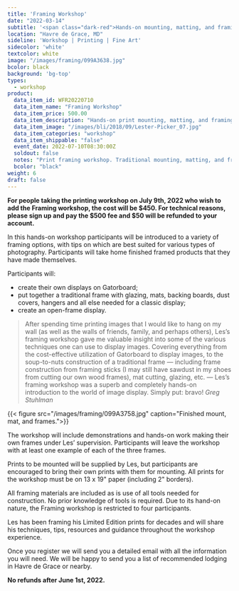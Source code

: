 ```yaml
---
title: 'Framing Workshop'
date: "2022-03-14"
subtitle: '<span class="dark-red">Hands-on mounting, matting, and framing <span class="fw7">your  own prints</span>.</span>'
location: "Havre de Grace, MD"
sideline: 'Workshop | Printing | Fine Art'
sidecolor: 'white'
textcolor: white
image: "/images/framing/099A3638.jpg"
bcolor: black
background: 'bg-top'
types:
  - workshop
product:
  data_item_id: WFR20220710
  data_item_name: "Framing Workshop"
  data_item_price: 500.00
  data_item_description: "Hands-on print mounting, matting, and framing"
  data_item_image: "/images/bli/2018/09/Lester-Picker_07.jpg"
  data_item_categories: "workshop"
  data_item_shippable: "false"
  event_date: 2022-07-10T08:30:00Z
  soldout: false
  notes: "Print framing workshop. Traditional mounting, matting, and framing as well as alternative mounting and open framing techniques."
  bcolor: "black"
weight: 6
draft: false
---
```

**For people taking the printing workshop on July 9th, 2022 who wish to add the Framing workshop, the cost will be $450. For technical reasons, please sign up and pay the $500 fee and $50 will be refunded to your account.**

In this hands-on workshop participants will be introduced to a variety of framing options, with tips on which are best suited for various types of photography. Participants will take home finished framed products that they have made themselves.

Participants will:
- create their own displays on Gatorboard;
- put together a traditional frame with glazing, mats, backing boards, dust covers, hangers and all else needed for a classic display;
- create an open-frame display.

> After spending time printing images that I would like to hang on my wall (as well as the walls of friends, family, and perhaps others), Les’s framing workshop gave me valuable insight into some of the various techniques one can use to display images.  Covering everything from the cost-effective utilization of Gatorboard to display images, to the soup-to-nuts construction of a traditional frame — including frame construction from framing sticks (I may still have sawdust in my shoes from cutting our own wood frames), mat cutting, glazing, etc. — Les’s framing workshop was a superb and completely hands-on introduction to the world of image display.  Simply put: bravo! <cite>Greg Stuhlman</cite>

{{< figure src="/images/framing/099A3758.jpg" caption="Finished mount, mat, and frames.">}}

The workshop will include demonstrations and hands-on work making their own frames under Les’ supervision. Participants will leave the workshop with at least one example of each of the three  frames. 

Prints to be mounted will be supplied by Les, but participants are encouraged to bring their own prints with them for mounting. All prints for the workshop must be on 13 x 19" paper (including 2" borders). 

All framing materials are included as is use of all tools needed for construction. No prior knowledge of tools is required. Due to its hand-on nature, the Framing workshop is restricted to four participants. 

Les has been framing his Limited Edition prints for decades and will share his techniques, tips, resources and guidance throughout the workshop experience. 

Once you register we will send you a detailed email with all the information you will need. We will be happy to send you a list of recommended lodging in Havre de Grace or nearby. 

**No refunds after June 1st, 2022.**


	